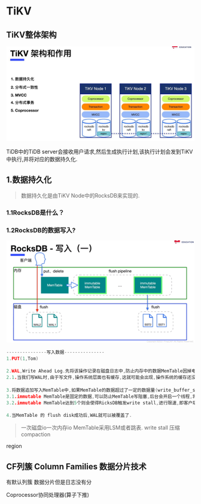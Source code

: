 # TiKV

## TiKV整体架构

![Alt](./image/tikv架构.jpg#pic_center)

TiDB中的TiDB server会接收用户请求,然后生成执行计划,该执行计划会发到TiKV中执行,并将对应的数据持久化.

## 1.数据持久化
> 数据持久化是由TiKV Node中的RocksDB来实现的.


### 1.1RocksDB是什么？


### 1.2RocksDB的数据写入?
![Alt](./image/tikvwrite.png#pic_center)

```c++
---------------写入数据---------------
1.PUT(1,Tom)

2.WAL,Write Ahead Log.先将该操作记录在磁盘日志中,防止内存中的数据MemTable因掉电而丢失.如果内存中的数据因掉电而丢失,可以在故障恢复的时候读取WAL,重新恢复数据.
2.1.当我们写WAL时,由于写文件,操作系统层面也有缓存,这就可能会出现,操作系统的缓存还没有被批量刷新到磁盘中,系统掉电,数据丢失,所以这里提供一个参数sync_log,将sync_log设置为true时,我们可以直接将写入压入磁盘中,避免经过操作系统的缓存.

3.将数据追加写入MemTable中,如果MemTable的数据超过了一定的数据量(write_buffer_size),则将MemTable转存到immutable MemTable(依然在内存中)(可以防止写阻塞),RocksDB会重新开辟一个MemTable.
3.1.immutable MemTable是固定的数据,可以防止MemTable写阻塞,后台会开启一个线程,将immutable MemTable刷新到磁盘中.
3.2.immutable MemTable达到5个则会使得RicksDB触发write stall,进行限速,即客户端写入速度变慢.

4.当MemTable 的 flush disk成功后,WAL就可以被覆盖了.
```




> 一次磁盘io一次内存io
>MemTable采用LSM或者跳表.
>write stall
>压缩compaction







region

## CF列簇 Column Families 数据分片技术 ##
有默认列簇
数据分片但是日志没有分


Coprocessor协同处理器(算子下推)

